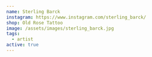 ```yaml
---
name: Sterling Barck
instagram: https://www.instagram.com/sterling_barck/
shop: Old Rose Tattoo
image: /assets/images/sterling_barck.jpg
tags:
  - artist
active: true
---
```


